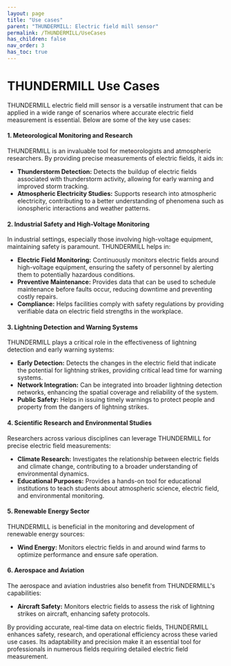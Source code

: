 ```yaml
---
layout: page
title: "Use cases"
parent: "THUNDERMILL: Electric field mill sensor"
permalink: /THUNDERMILL/UseCases
has_children: false
nav_order: 3
has_toc: true
---
```


# THUNDERMILL Use Cases

THUNDERMILL electric field mill sensor is a versatile instrument that can be applied in a wide range of scenarios where accurate electric field measurement is essential. Below are some of the key use cases:

#### 1. Meteorological Monitoring and Research
THUNDERMILL is an invaluable tool for meteorologists and atmospheric researchers. By providing precise measurements of electric fields, it aids in:
- **Thunderstorm Detection:** Detects the buildup of electric fields associated with thunderstorm activity, allowing for early warning and improved storm tracking.
- **Atmospheric Electricity Studies:** Supports research into atmospheric electricity, contributing to a better understanding of phenomena such as ionospheric interactions and weather patterns.

#### 2. Industrial Safety and High-Voltage Monitoring
In industrial settings, especially those involving high-voltage equipment, maintaining safety is paramount. THUNDERMILL helps in:
- **Electric Field Monitoring:** Continuously monitors electric fields around high-voltage equipment, ensuring the safety of personnel by alerting them to potentially hazardous conditions.
- **Preventive Maintenance:** Provides data that can be used to schedule maintenance before faults occur, reducing downtime and preventing costly repairs.
- **Compliance:** Helps facilities comply with safety regulations by providing verifiable data on electric field strengths in the workplace.

#### 3. Lightning Detection and Warning Systems
THUNDERMILL plays a critical role in the effectiveness of lightning detection and early warning systems:
- **Early Detection:** Detects the changes in the electric field that indicate the potential for lightning strikes, providing critical lead time for warning systems.
- **Network Integration:** Can be integrated into broader lightning detection networks, enhancing the spatial coverage and reliability of the system.
- **Public Safety:** Helps in issuing timely warnings to protect people and property from the dangers of lightning strikes.

#### 4. Scientific Research and Environmental Studies
Researchers across various disciplines can leverage THUNDERMILL for precise electric field measurements:
- **Climate Research:** Investigates the relationship between electric fields and climate change, contributing to a broader understanding of environmental dynamics.
- **Educational Purposes:** Provides a hands-on tool for educational institutions to teach students about atmospheric science, electric field, and environmental monitoring.

#### 5. Renewable Energy Sector
THUNDERMILL is beneficial in the monitoring and development of renewable energy sources:
- **Wind Energy:** Monitors electric fields in and around wind farms to optimize performance and ensure safe operation.

#### 6. Aerospace and Aviation
The aerospace and aviation industries also benefit from THUNDERMILL's capabilities:
- **Aircraft Safety:** Monitors electric fields to assess the risk of lightning strikes on aircraft, enhancing safety protocols.

By providing accurate, real-time data on electric fields, THUNDERMILL enhances safety, research, and operational efficiency across these varied use cases. Its adaptability and precision make it an essential tool for professionals in numerous fields requiring detailed electric field measurement.
